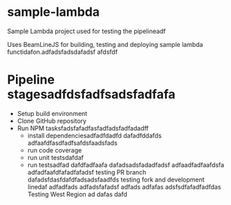 # sample-lambda
Sample Lambda project used for testing the pipelineadf

Uses BeamLineJS for building, testing and deploying sample lambda functidafon.adfadsfadsdafadsf
afdsfdf
# Pipeline stagesadfdsfadfsadsfadfafa
* Setup build environment
* Clone GitHub repository
* Run NPM tasksfadsfafadfasfadfadsfadfadadff
  * install dependenciesadfadfdadfd
  dafadfddafds
  adfaafdfasdfadfsafdsfaadsfads
  * run code coverage
  * run unit testsdafdaf
  * run testsadfad
dafdfadfaafa
dafadsadsfadadfadsf
adfaadfadfaafdsfa
adfadfaafdfafadfafadsf
testing PR branch
dafadsfdasfdafdfadsadsfaadfds
testing fork and development linedaf
adfadfads
adfadsfafadsf
adfads
adfafas
adsfsdfafadfadfdas
Testing West Region
ad
dafas
dafd
